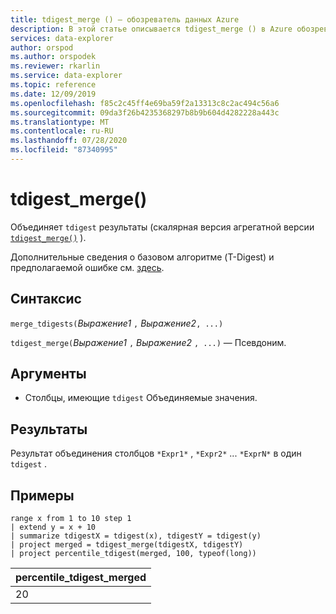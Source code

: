```yaml
---
title: tdigest_merge () — обозреватель данных Azure
description: В этой статье описывается tdigest_merge () в Azure обозреватель данных.
services: data-explorer
author: orspod
ms.author: orspodek
ms.reviewer: rkarlin
ms.service: data-explorer
ms.topic: reference
ms.date: 12/09/2019
ms.openlocfilehash: f85c2c45ff4e69ba59f2a13313c8c2ac494c56a6
ms.sourcegitcommit: 09da3f26b4235368297b8b9b604d4282228a443c
ms.translationtype: MT
ms.contentlocale: ru-RU
ms.lasthandoff: 07/28/2020
ms.locfileid: "87340995"
---
```

# <a name="tdigest_merge"></a>tdigest_merge()

Объединяет `tdigest` результаты (скалярная версия агрегатной версии [`tdigest_merge()`](tdigest-merge-aggfunction.md) ).

Дополнительные сведения о базовом алгоритме (T-Digest) и предполагаемой ошибке см. [здесь](percentiles-aggfunction.md#estimation-error-in-percentiles).

## <a name="syntax"></a>Синтаксис

`merge_tdigests(`*Выражение1* `,` *Выражение2*`, ...)`

`tdigest_merge(`*Выражение1* `,` *Выражение2* `, ...)` — Псевдоним.

## <a name="arguments"></a>Аргументы

* Столбцы, имеющие `tdigest` Объединяемые значения.

## <a name="returns"></a>Результаты

Результат объединения столбцов `*Expr1*` , `*Expr2*` ... `*ExprN*` в один `tdigest` .

## <a name="examples"></a>Примеры

<!-- csl: https://help.kusto.windows.net:443/Samples -->
```kusto
range x from 1 to 10 step 1 
| extend y = x + 10
| summarize tdigestX = tdigest(x), tdigestY = tdigest(y)
| project merged = tdigest_merge(tdigestX, tdigestY)
| project percentile_tdigest(merged, 100, typeof(long))
```

|percentile_tdigest_merged|
|---|
|20|
